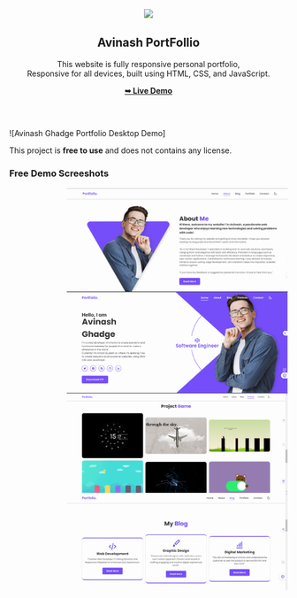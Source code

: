 
<div align="center">
  
  <img src=".readme-images/project-logo.png" />

  <h2 align="center">Avinash PortFollio</h2>

  This website is fully responsive personal portfolio, <br />Responsive for all devices, built using HTML, CSS, and JavaScript.

  <a href="https://github.com/Usernamecopieded"><strong>➥ Live Demo</strong></a>

</div>

<br />

##
![Avinash Ghadge Portfolio Desktop Demo]

This project is **free to use** and does not contains any license.

### Free Demo Screeshots 



<img align="right" alt="coding" width="400" src="https://github.com/Usernamecopieded/Portfollio_Website/blob/main/Img/Portfollio%2002.png">


<img align="right" alt="coding" width="400" src="https://github.com/Usernamecopieded/Portfollio_Website/blob/main/Img/Portfollio%2001.png">





<img align="right" alt="coding" width="400" src="https://github.com/Usernamecopieded/Portfollio_Website/blob/main/Img/Portfollio%2004.png">


<img align="right" alt="coding" width="400" src="https://github.com/Usernamecopieded/Portfollio_Website/blob/main/Img/Portfollio%2003.png">


